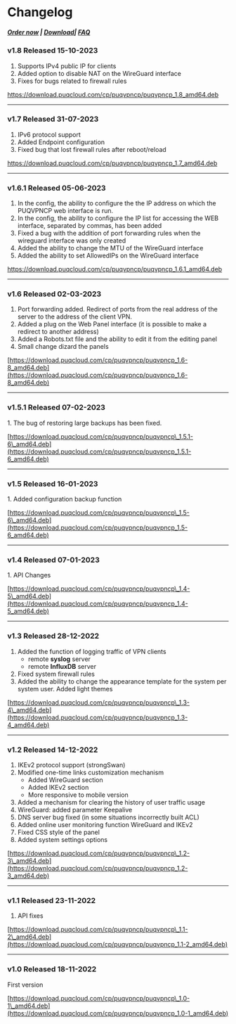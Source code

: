 # Changelog

##### [Order now](https://puqcloud.com/index.php?rp=/store/puqvpn) | [Download](https://download.puqcloud.com/cp/puqvpncp/)| [FAQ](https://faq.puqcloud.com)

### v1.8 Released 15-10-2023
1. Supports IPv4 public IP for clients
2. Added option to disable NAT on the WireGuard interface
3. Fixes for bugs related to firewall rules

https://download.puqcloud.com/cp/puqvpncp/puqvpncp_1.8_amd64.deb

- - - - - -

### v1.7 Released 31-07-2023
1. IPv6 protocol support
2. Added Endpoint configuration
3. Fixed bug that lost firewall rules after reboot/reload
 
https://download.puqcloud.com/cp/puqvpncp/puqvpncp_1.7_amd64.deb

- - - - - -

### v1.6.1 Released 05-06-2023
1. In the config, the ability to configure the the IP address on which the PUQVPNCP web interface is run.
2. In the config, the ability to configure the IP list for accessing the WEB interface, separated by commas, has been added
3. Fixed a bug with the addition of port forwarding rules when the wireguard interface was only created
4. Added the ability to change the MTU of the WireGuard interface
5. Added the ability to set AllowedIPs on the WireGuard interface
 
https://download.puqcloud.com/cp/puqvpncp/puqvpncp_1.6.1_amd64.deb
 
- - - - - -

### v1.6 Released 02-03-2023
1. Port forwarding added. Redirect of ports from the real address of the server to the address of the client VPN.
2. Added a plug on the Web Panel interface (it is possible to make a redirect to another address)
3. Added a Robots.txt file and the ability to edit it from the editing panel
4. Small change dizard the panels

[https://download.puqcloud.com/cp/puqvpncp/puqvpncp_1.6-8_amd64.deb](https://download.puqcloud.com/cp/puqvpncp/puqvpncp_1.6-8_amd64.deb)

- - - - - -

### v1.5.1 Released 07-02-2023

1\. The bug of restoring large backups has been fixed.  
  
[https://download.puqcloud.com/cp/puqvpncp/puqvpncp\_1.5.1-6\_amd64.deb](https://download.puqcloud.com/cp/puqvpncp/puqvpncp_1.5.1-6_amd64.deb)

- - - - - -

### v1.5 Released 16-01-2023

1\. Added configuration backup function  
  
[https://download.puqcloud.com/cp/puqvpncp/puqvpncp\_1.5-6\_amd64.deb](https://download.puqcloud.com/cp/puqvpncp/puqvpncp_1.5-6_amd64.deb)

- - - - - -

### v1.4 Released 07-01-2023

1\. API Changes

[https://download.puqcloud.com/cp/puqvpncp/puqvpncp\_1.4-5\_amd64.deb](https://download.puqcloud.com/cp/puqvpncp/puqvpncp_1.4-5_amd64.deb)

- - - - - -

### v1.3 Released 28-12-2022

1. Added the function of logging traffic of VPN clients 
    - remote **syslog** server
    - remote **InfluxDB** server
2. Fixed system firewall rules
3. Added the ability to change the appearance template for the system per system user. Added light themes

[https://download.puqcloud.com/cp/puqvpncp/puqvpncp\_1.3-4\_amd64.deb](https://download.puqcloud.com/cp/puqvpncp/puqvpncp_1.3-4_amd64.deb)

- - - - - -

### v1.2 Released 14-12-2022

1. IKEv2 protocol support (strongSwan)
2. Modified one-time links customization mechanism 
    - Added WireGuard section
    - Added IKEv2 section
    - More responsive to mobile version
3. Added a mechanism for clearing the history of user traffic usage
4. WireGuard: added parameter Keepalive
5. DNS server bug fixed (in some situations incorrectly built ACL)
6. Added online user monitoring function WireGuard and IKEv2
7. Fixed CSS style of the panel
8. Added system settings options

[https://download.puqcloud.com/cp/puqvpncp/puqvpncp\_1.2-3\_amd64.deb](https://download.puqcloud.com/cp/puqvpncp/puqvpncp_1.2-3_amd64.deb)

- - - - - -

### v1.1 Released 23-11-2022

1. API fixes

[https://download.puqcloud.com/cp/puqvpncp/puqvpncp\_1.1-2\_amd64.deb](https://download.puqcloud.com/cp/puqvpncp/puqvpncp_1.1-2_amd64.deb)

- - - - - -

### v1.0 Released 18-11-2022

First version

[https://download.puqcloud.com/cp/puqvpncp/puqvpncp\_1.0-1\_amd64.deb](https://download.puqcloud.com/cp/puqvpncp/puqvpncp_1.0-1_amd64.deb)

